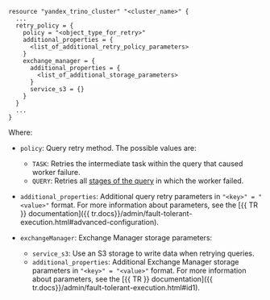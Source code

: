 ```hcl
resource "yandex_trino_cluster" "<cluster_name>" {
  ...
  retry_policy = {
    policy = "<object_type_for_retry>"
    additional_properties = {
      <list_of_additional_retry_policy_parameters>
    }
    exchange_manager = {
      additional_properties = {
        <list_of_additional_storage_parameters>
      }
      service_s3 = {}
    }
  }
  ...
}
```

Where:

* `policy`: Query retry method. The possible values are:

    * `TASK`: Retries the intermediate task within the query that caused worker failure.
    * `QUERY`: Retries all [stages of the query](../../../managed-trino/concepts/index.md#query-execution) in which the worker failed.

* `additional_properties`: Additional query retry parameters in `"<key>" = "<value>"` format. For more information about parameters, see the [{{ TR }} documentation]({{ tr.docs}}/admin/fault-tolerant-execution.html#advanced-configuration).

* `exchangeManager`: Exchange Manager storage parameters:

    * `service_s3`: Use an S3 storage to write data when retrying queries.
    * `additional_properties`: Additional Exchange Manager storage parameters in `"<key>" = "<value>"` format. For more information about parameters, see the [{{ TR }} documentation]({{ tr.docs}}/admin/fault-tolerant-execution.html#id1).
